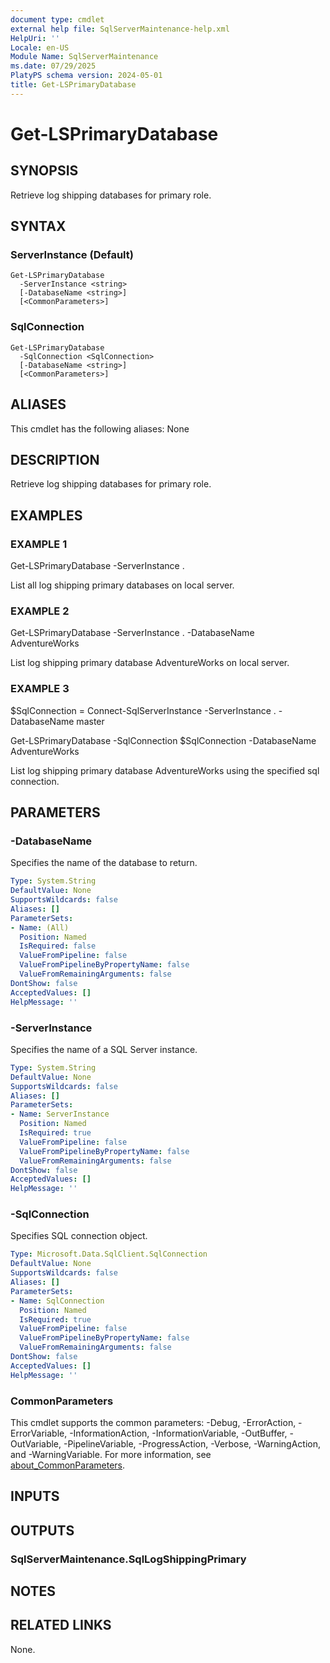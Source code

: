 ```yaml
---
document type: cmdlet
external help file: SqlServerMaintenance-help.xml
HelpUri: ''
Locale: en-US
Module Name: SqlServerMaintenance
ms.date: 07/29/2025
PlatyPS schema version: 2024-05-01
title: Get-LSPrimaryDatabase
---
```


# Get-LSPrimaryDatabase

## SYNOPSIS

Retrieve log shipping databases for primary role.

## SYNTAX

### ServerInstance (Default)

```
Get-LSPrimaryDatabase
  -ServerInstance <string>
  [-DatabaseName <string>]
  [<CommonParameters>]
```

### SqlConnection

```
Get-LSPrimaryDatabase
  -SqlConnection <SqlConnection>
  [-DatabaseName <string>]
  [<CommonParameters>]
```

## ALIASES

This cmdlet has the following aliases:
  None

## DESCRIPTION

Retrieve log shipping databases for primary role.

## EXAMPLES

### EXAMPLE 1

Get-LSPrimaryDatabase -ServerInstance .

List all log shipping primary databases on local server.

### EXAMPLE 2

Get-LSPrimaryDatabase -ServerInstance . -DatabaseName AdventureWorks

List log shipping primary database AdventureWorks on local server.

### EXAMPLE 3

$SqlConnection = Connect-SqlServerInstance -ServerInstance . -DatabaseName master

Get-LSPrimaryDatabase -SqlConnection $SqlConnection -DatabaseName AdventureWorks

List log shipping primary database AdventureWorks using the specified sql connection.

## PARAMETERS

### -DatabaseName

Specifies the name of the database to return.

```yaml
Type: System.String
DefaultValue: None
SupportsWildcards: false
Aliases: []
ParameterSets:
- Name: (All)
  Position: Named
  IsRequired: false
  ValueFromPipeline: false
  ValueFromPipelineByPropertyName: false
  ValueFromRemainingArguments: false
DontShow: false
AcceptedValues: []
HelpMessage: ''
```

### -ServerInstance

Specifies the name of a SQL Server instance.

```yaml
Type: System.String
DefaultValue: None
SupportsWildcards: false
Aliases: []
ParameterSets:
- Name: ServerInstance
  Position: Named
  IsRequired: true
  ValueFromPipeline: false
  ValueFromPipelineByPropertyName: false
  ValueFromRemainingArguments: false
DontShow: false
AcceptedValues: []
HelpMessage: ''
```

### -SqlConnection

Specifies SQL connection object.

```yaml
Type: Microsoft.Data.SqlClient.SqlConnection
DefaultValue: None
SupportsWildcards: false
Aliases: []
ParameterSets:
- Name: SqlConnection
  Position: Named
  IsRequired: true
  ValueFromPipeline: false
  ValueFromPipelineByPropertyName: false
  ValueFromRemainingArguments: false
DontShow: false
AcceptedValues: []
HelpMessage: ''
```

### CommonParameters

This cmdlet supports the common parameters: -Debug, -ErrorAction, -ErrorVariable,
-InformationAction, -InformationVariable, -OutBuffer, -OutVariable, -PipelineVariable,
-ProgressAction, -Verbose, -WarningAction, and -WarningVariable. For more information, see
[about_CommonParameters](https://go.microsoft.com/fwlink/?LinkID=113216).

## INPUTS

## OUTPUTS

### SqlServerMaintenance.SqlLogShippingPrimary



## NOTES




## RELATED LINKS

None.

